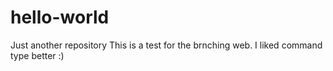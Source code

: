 # hello-world
Just another repository
This is a test for the brnching web. I liked command type better :)
